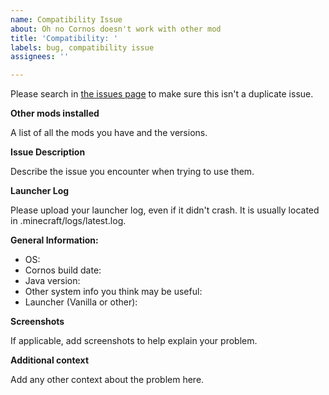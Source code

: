 ```yaml
---
name: Compatibility Issue
about: Oh no Cornos doesn't work with other mod
title: 'Compatibility: '
labels: bug, compatibility issue
assignees: ''

---
```


Please search in [the issues page](https://github.com/AriliusClient/Cornos/issues?q=) to make sure this isn't a duplicate issue. 

**Other mods installed**

A list of all the mods you have and the versions. 

**Issue Description**

Describe the issue you encounter when trying to use them. 

**Launcher Log**

Please upload your launcher log, even if it didn't crash. It is usually located in .minecraft/logs/latest.log.

**General Information:**
 - OS: 
 - Cornos build date: 
 - Java version: 
 - Other system info you think may be useful:
 - Launcher (Vanilla or other):
 
**Screenshots**

If applicable, add screenshots to help explain your problem.

**Additional context**

Add any other context about the problem here.
